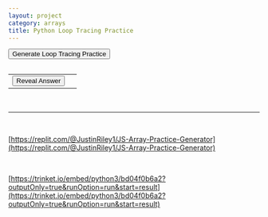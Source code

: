 ```yaml
---
layout: project
category: arrays
title: Python Loop Tracing Practice
---
```


<button onclick="generatePractice()">Generate Loop Tracing Practice</button>
<p id="question"></p>
<pre id="output"></pre>
<table>
    <tr>
        <td><button onclick="revealAnswer()">Reveal Answer</button></td>
        <td><span id="answer" style="display:none;"></span></td>
    </tr>
</table>


<script>
let answer;

generatePractice();

function generatePractice() {
   console.log("JavaScript Tracing Loop Practice Generator");


    let question = "\nWhat ";
    question += randomChoice([
        "will", "does", "would", "might", "number will", "number does"
    ]) + " ";
    question += randomChoice([
        "this code", "the following", "the following code",
        "the following program", "this", "this program", "this algorithm"
    ]) + " ";
    question += randomChoice([
        "print", "display", "output", "produce", "end up showing"
    ]);
    question += "?";
    let result = "";
    let varUpStr = randomChoice([
        'ant', 'bat', 'cat', 'dog', 'act', 'bee', 'cab', 'dad', 'add', 'bad', 'bird', 'bet',
        'bag', 'cap', 'car', 'cut', 'day', 'aid', 'bid', 'big', 'cad', 'cod', 'card',
        'dab', 'boo', 'arch', 'bear', 'cake', 'deer', 'acid', 'barn', 'coin', 'cool',
        'desk', 'dove', 'bell', 'chip', 'duck', 'deck', 'cola', 'data', 'dusk', 'drip', 'bop'

    ]);
    let varDownStr = randomChoice([
        'fan', 'gap', 'hip', 'jam', 'fit', 'hat', 'jaw', 'fig', 'hog', 'frog', 'lion',
        'jog', 'fun', 'gym', 'hay', 'job', 'foo', 'mom', 'nom', 'echo', 'fern', 'egg',
        'goat', 'hall', 'iron', 'jump', 'kite', 'lamp', 'moon', 'nest', 'edge',  'hen',
        'fowl', 'girl', 'harp', 'isle', 'jeep', 'kiss', 'lily', 'mice', 'nail', 'flex', 'yeet', 'mid', 'pog', 'vibe'

    ]);

    //print line 01 assignment
    let varUpValue = getRandomInt(-2, 5);
    result += varUpStr + " = " + varUpValue + "\n";
    //print line 02 assignment
    let varDownValue = getRandomInt(5, 13);
    result += varDownStr + " = " + varDownValue + "\n";

    //pick the mid-loop modifiers
    let varUpModifier = getRandomInt(1, 3);
    let varDownModifier = getRandomInt(1, 3);

    //pick a loop type
    let loopType = getRandomInt(1, 6);
    if (loopType === 1) {
        for (let i = 0; i < 5; i++) {
            varUpValue += varUpModifier;
            varDownValue -= varDownModifier;
        }
        result += "for i in range(5):\n";
    } else if (loopType === 2) {
        while (varUpValue < 5) {
            varUpValue += varUpModifier;
            varDownValue -= varDownModifier;
        }
        result += "while " + varUpStr + " < 5:\n";
    } else if (loopType === 3) {
        while (varDownValue > 5) {
            varUpValue += varUpModifier;
            varDownValue -= varDownModifier;
        }
        result += "while " + varDownStr + " > 5:\n";
    } else if (loopType === 4) {
        varUpModifier = varDownStr;
        for (let i = 0; i < 5; i++) {
            varUpValue += varDownValue;
            varDownValue -= varDownModifier;
        }
        result += "for i in range(5):\n";
    } else if (loopType === 5) {
        varUpModifier = varDownStr;
        while (varDownValue > 5) {
            varUpValue += varDownValue;
            varDownValue -= varDownModifier;
        }
        result += "while " + varDownStr + " > 5:\n";
    } else if (loopType === 6) {
        varDownModifier = varUpStr;
        while (varUpValue < 5) {
            varUpValue += varUpModifier;
            varDownValue -= varUpValue;
        }
        result += "while " + varUpStr + " < 5:\n";
    }
    result += "    " + varUpStr + " += " + varUpModifier + "\n";
    result += "    " + varDownStr + " -= " + varDownModifier + "\n";

    //pick the final result modifier
    let resultModifier = getRandomInt(1, 4);
    let resultValue;

    //do the result modifier
    if (resultModifier === 1) {
        resultValue = String(varUpValue) + String(varDownValue);
        result += "result = str(" + varUpStr + ") + str(" + varDownStr + ")\n";
    } else if (resultModifier === 2) {
        resultValue = varUpValue + varDownValue * 2;
        result += "result = " + varUpStr + " + " + varDownStr + " * 2\n";
    } else if (resultModifier === 3) {
        resultValue = varDownValue + varUpValue * 2;
        result += "result = " + varDownStr + " + " + varUpStr + " * 2\n";
    } else if (resultModifier === 4) {
        resultValue = 2 + varUpValue * varDownValue;
        result += "result = 2 + " + varUpStr + " * " + varDownStr + "\n";
    }

    //print the print statement
    result += "print(result)";
    answer = resultValue;




    document.getElementById("question").innerText = question;
    document.getElementById("output").innerText = result;
    document.getElementById("answer").innerText = "";
    document.getElementById("answer").style.display = "none";

}

// Helper functions
function randomChoice(choices) {
    return choices[Math.floor(Math.random() * choices.length)];
}

function getRandomInt(min, max) {
    return Math.floor(Math.random() * (max - min + 1)) + min;
}

function revealAnswer() {
    
    
    // Display the answer
    const answerElement = document.getElementById("answer");
    answerElement.innerText = "Answer: " + answer;
    answerElement.style.display = "block";
}



function getRandomNumber(max, min = 0) {
    return Math.floor(Math.random() * (max - min)) + min;
}

function choice(arr) {
    return arr[getRandomNumber(arr.length)];
}

function chooseVariableName() {
    const prefixes = ["nums", "myList", "myArr", "myNums", "nmbrs", "numLst", "numbList", "NmbrLst", "ListA"];
    return prefixes[getRandomNumber(prefixes.length)];
}
</script>
<br>
<hr>
<br>

[https://replit.com/@JustinRiley1/JS-Array-Practice-Generator](https://replit.com/@JustinRiley1/JS-Array-Practice-Generator)

<br>

[https://trinket.io/embed/python3/bd04f0b6a2?outputOnly=true&runOption=run&start=result](https://trinket.io/embed/python3/bd04f0b6a2?outputOnly=true&runOption=run&start=result)
